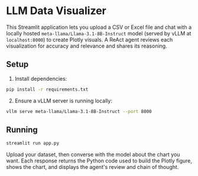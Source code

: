 # LLM Data Visualizer

This Streamlit application lets you upload a CSV or Excel file and chat with a locally hosted `meta-llama/Llama-3.1-8B-Instruct` model (served by vLLM at `localhost:8000`) to create Plotly visuals. A ReAct agent reviews each visualization for accuracy and relevance and shares its reasoning.

## Setup

1. Install dependencies:

```bash
pip install -r requirements.txt
```

2. Ensure a vLLM server is running locally:

```bash
vllm serve meta-llama/Llama-3.1-8B-Instruct --port 8000
```

## Running

```bash
streamlit run app.py
```

Upload your dataset, then converse with the model about the chart you want. Each response returns the Python code used to build the Plotly figure, shows the chart, and displays the agent's review and chain of thought.
